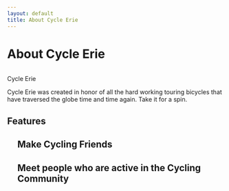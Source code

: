 ```yaml
---
layout: default
title: About Cycle Erie
---
```


<div class="post">
	<h1 class="pageTitle">About Cycle Erie</h1>
	<img src="{{ '/assets/img/touring.jpg' | prepend: site.baseurl }}" alt=""> 
	<p class="intro">Cycle Erie </p>
	<p>Cycle Erie was created in honor of all the hard working touring bicycles that have traversed the globe time and time again. Take it for a spin.</p>
	<h2>Features</h2>
	<ul>
	<h2>Make Cycling Friends</h2>
	<h2>Meet people who are active in the Cycling Community</h2>
  	</ul>
</div>
